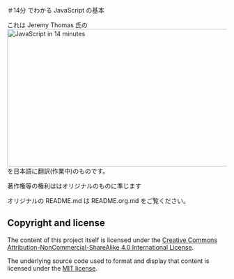 ＃14分 でわかる JavaScript の基本

これは Jeremy Thomas 氏の
<a href="https://jgthms.com/javascript-in-14-minutes/">
    <img src="https://raw.githubusercontent.com/jgthms/javascript-in-14-minutes/master/images/javascript-in-14-minutes.png" alt="JavaScript in 14 minutes" style="max-width:100%;" width="600" height="315">
</a>
を日本語に翻訳(作業中)のものです。

著作権等の権利ははオリジナルのものに準じます

オリジナルの README.md は README.org.md をご覧ください。

## Copyright and license

The content of this project itself is licensed under the [Creative Commons Attribution-NonCommercial-ShareAlike 4.0 International License](https://creativecommons.org/licenses/by-nc-sa/4.0/).

The underlying source code used to format and display that content is licensed under the [MIT license](https://opensource.org/licenses/mit-license.php).
